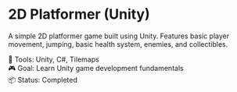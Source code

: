 # 2D Platformer (Unity)

A simple 2D platformer game built using Unity. Features basic player movement, jumping, basic health system, enemies, and collectibles.

🔧 Tools: Unity, C#, Tilemaps  
🎮 Goal: Learn Unity game development fundamentals  
📦 Status: Completed
